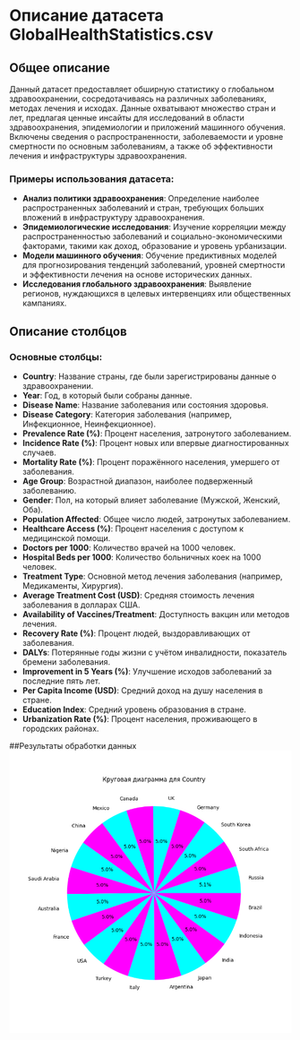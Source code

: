 # Описание датасета GlobalHealthStatistics.csv

## Общее описание
Данный датасет предоставляет обширную статистику о глобальном здравоохранении, сосредотачиваясь на различных заболеваниях, методах лечения и исходах. Данные охватывают множество стран и лет, предлагая ценные инсайты для исследований в области здравоохранения, эпидемиологии и приложений машинного обучения. Включены сведения о распространенности, заболеваемости и уровне смертности по основным заболеваниям, а также об эффективности лечения и инфраструктуры здравоохранения.

### Примеры использования датасета:
- **Анализ политики здравоохранения**: Определение наиболее распространенных заболеваний и стран, требующих больших вложений в инфраструктуру здравоохранения.
- **Эпидемиологические исследования**: Изучение корреляции между распространенностью заболеваний и социально-экономическими факторами, такими как доход, образование и уровень урбанизации.
- **Модели машинного обучения**: Обучение предиктивных моделей для прогнозирования тенденций заболеваний, уровней смертности и эффективности лечения на основе исторических данных.
- **Исследования глобального здравоохранения**: Выявление регионов, нуждающихся в целевых интервенциях или общественных кампаниях.

## Описание столбцов

### Основные столбцы:

- **Country**: Название страны, где были зарегистрированы данные о здравоохранении.
- **Year**: Год, в который были собраны данные.
- **Disease Name**: Название заболевания или состояния здоровья.
- **Disease Category**: Категория заболевания (например, Инфекционное, Неинфекционное).
- **Prevalence Rate (%)**: Процент населения, затронутого заболеванием.
- **Incidence Rate (%)**: Процент новых или впервые диагностированных случаев.
- **Mortality Rate (%)**: Процент поражённого населения, умершего от заболевания.
- **Age Group**: Возрастной диапазон, наиболее подверженный заболеванию.
- **Gender**: Пол, на который влияет заболевание (Мужской, Женский, Оба).
- **Population Affected**: Общее число людей, затронутых заболеванием.
- **Healthcare Access (%)**: Процент населения с доступом к медицинской помощи.
- **Doctors per 1000**: Количество врачей на 1000 человек.
- **Hospital Beds per 1000**: Количество больничных коек на 1000 человек.
- **Treatment Type**: Основной метод лечения заболевания (например, Медикаменты, Хирургия).
- **Average Treatment Cost (USD)**: Средняя стоимость лечения заболевания в долларах США.
- **Availability of Vaccines/Treatment**: Доступность вакцин или методов лечения.
- **Recovery Rate (%)**: Процент людей, выздоравливающих от заболевания.
- **DALYs**: Потерянные годы жизни с учётом инвалидности, показатель бремени заболевания.
- **Improvement in 5 Years (%)**: Улучшение исходов заболеваний за последние пять лет.
- **Per Capita Income (USD)**: Средний доход на душу населения в стране.
- **Education Index**: Средний уровень образования в стране.
- **Urbanization Rate (%)**: Процент населения, проживающего в городских районах.

##Результаты обработки данных
![Круговая диаграмма по странам](images/pie_chart.png)

